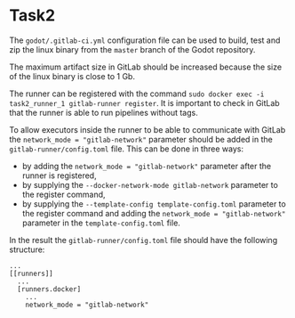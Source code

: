 # Task2

The `godot/.gitlab-ci.yml` configuration file can be used to build, test and zip the linux binary from the `master` branch of the Godot repository.

The maximum artifact size in GitLab should be increased because the size of the linux binary is close to 1 Gb.

The runner can be registered with the command `sudo docker exec -i task2_runner_1 gitlab-runner register`. It is important to check in GitLab that the runner is able to run pipelines without tags.

To allow executors inside the runner to be able to communicate with GitLab the `network_mode = "gitlab-network"` parameter should be added in the `gitlab-runner/config.toml` file. This can be done in three ways:
- by adding the `network_mode = "gitlab-network"` parameter after the runner is registered,
- by supplying the `--docker-network-mode gitlab-network` parameter to the register command,
- by supplying the `--template-config template-config.toml` parameter to the register command and adding the `network_mode = "gitlab-network"` parameter in the `template-config.toml` file.

In the result the `gitlab-runner/config.toml` file should have the following structure:
```
...
[[runners]]
  ...
  [runners.docker]
    ...
    network_mode = "gitlab-network"
```
